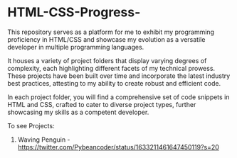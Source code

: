 # HTML-CSS-Progress-

This repository serves as a platform for me to exhibit my programming proficiency in HTML/CSS and showcase my evolution as a versatile developer in multiple programming languages.

It houses a variety of project folders that display varying degrees of complexity, each highlighting different facets of my technical prowess. These projects have been built over time and incorporate the latest industry best practices, attesting to my ability to create robust and efficient code.

In each project folder, you will find a comprehensive set of code snippets in HTML and CSS, crafted to cater to diverse project types, further showcasing my skills as a competent developer.

To see Projects:

1. Waving Penguin - https://twitter.com/Pybeancoder/status/1633211461647450119?s=20
